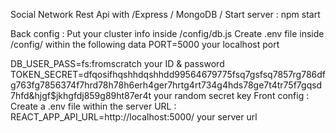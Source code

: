 Social Network Rest Api with /Express / MongoDB /
Start server : npm start

Back config :
Put your cluster info inside /config/db.js
Create .env file inside /config/ within the following data
PORT=5000 your localhost port

DB_USER_PASS=fs:fromscratch your ID & password
TOKEN_SECRET=dfqosifhqshhdqshhdd99564679775fsq7gsfsq7857rg786dfg763fg7856374f7hrd78h78h6erh4ger7hrtg4rt734g4hds78ge7t4tr75f7gqsd7hfd&hjgf$jkhgfdj859g89ht87er4t your random secret key
Front config :
Create a .env file within the server URL :
REACT_APP_API_URL=http://localhost:5000/ your server url